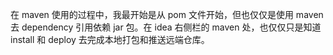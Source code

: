 在 maven 使用的过程中，我最开始是从 pom 文件开始，但也仅仅是使用 maven 去 dependency 引用依赖 jar 包。在 idea 右侧栏的 maven 处，也仅仅只是知道 install 和 deploy 去完成本地打包和推送远端仓库。
